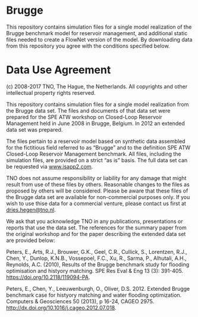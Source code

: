 # Brugge
This repository contains simulation files for a single model realization of the Brugge benchmark model for reservoir management, and additional static files needed to create a FlowNet version of the model. By downloading data from this repository you agree with the conditions specified below.

# Data Use Agreement
(c) 2008-2017 TNO, The Hague, the Netherlands. All copyrights and other intellectual property rights reserved.

This repository contains simulation files for a single model realization from the Brugge data set. The files and documents of that data set were prepared for the SPE ATW workshop on Closed-Loop Reservoir Management held in June 2008 in Brugge, Belgium. In 2012 an extended data set was prepared.

The files pertain to a reservoir model based on synthetic data assembled for the fictitious field referred to as “Brugge” and to the definition SPE ATW Closed-Loop Reservoir Management benchmark. All files, including the simulation files,  are provided on a strict “as is” basis. The full data set can be requested via www.isapp2.com. 

TNO does not assume responsibility or liability for any damage that might result from use of these files by others. Reasonable changes to the files as proposed by others will be considered. Please be aware that these files of the Brugge data set are available for non-commercial purposes only. If you wish to use thise data for a commercial venture, please contact us first at dries.hegen@tno.nl.

We ask that you acknowledge TNO in any publications, presentations or reports that use the data set. The references for the summary paper from the original workshop and for the paper describing the extended data set are provided below: 

Peters, E., Arts, R.J., Brouwer, G.K., Geel, C.R., Cullick, S., Lorentzen, R.J., Chen, Y., Dunlop, K.N.B., Vossepoel, F.C., Xu, R., Sarma, P., Alhutali, A.H., Reynolds, A.C. (2010), Results of the Brugge benchmark study for flooding optimisation and histyory matching. SPE Res Eval & Eng 13 (3): 391-405. https://doi.org/10.2118/119094-PA.

Peters, E., Chen, Y., Leeuwenburgh, O., Oliver, D.S. 2012. Extended Brugge benchmark case for histyory matching and water flooding optimization. Computers & Geosciences 50 (2013), p 16-24, CAGEO 2975. http://dx.doi.org/10.1016/j.cageo.2012.07.018.

